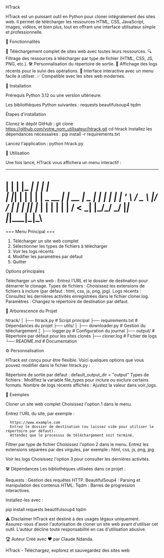 HTrack 

HTrack est un puissant outil en Python pour cloner intégralement des sites web. Il permet de télécharger les ressources HTML, CSS, JavaScript, images, vidéos, et bien plus, tout en offrant une interface utilisateur simple et professionnelle.


🎯 Fonctionnalités

   📂 Téléchargement complet de sites web avec toutes leurs ressources.
   🔍 Filtrage des ressources à télécharger par type de fichier (HTML, CSS, JS, PNG, etc.).
   🛠 Personnalisation du répertoire de sortie.
   📜 Affichage des logs récents pour le suivi des opérations.
   🔧 Interface interactive avec un menu facile à utiliser.
   ✅ Compatible avec les sites web modernes.


🚀 Installation


Prérequis
   Python 3.12 ou une version ultérieure.
   
Les bibliothèques Python suivantes :
   requests
   beautifulsoup4
   tqdm
   
Étapes d'installation

Clonez le dépôt GitHub :
   git clone https://github.com/votre_nom_utilisateur/htrack.git
   cd htrack
   Installez les dépendances nécessaires :
   pip install -r requirements.txt

Lancez l'application :
   python htrack.py

📝 Utilisation

Une fois lancé, HTrack vous affichera un menu interactif :


   _   _ _____ _____            _    
  | | | |_   _|_   _|          | |   
  | |_| | | |   | |  _ __   ___| | __
  |  _  | | |   | | | '_ \ / _ \ |/ /
  | | | |_| |_  | | | | | |  __/   < 
  \_| |_/\___/  \_/ |_| |_|\___|_|\_\
  ===================================
           

=== Menu Principal ===

1. Télécharger un site web complet
2. Sélectionner les types de fichiers à télécharger
3. Voir les logs récents
4. Modifier les paramètres par défaut
5. Quitter



Options principales
   
   Télécharger un site web : Entrez l'URL et le dossier de destination pour démarrer le clonage.
   Types de fichiers : Choisissez les extensions de fichiers à inclure (par défaut : html, css, js, png, jpg).
   Logs récents : Consultez les dernières activités enregistrées dans le fichier cloner.log.
   Paramètres : Changez le répertoire de destination par défaut.

📁 Arborescence du Projet


htrack/
│
├── htrack.py              # Script principal
├── requirements.txt       # Dépendances du projet
├── utils/
│   ├── downloader.py      # Gestion du téléchargement
│   ├── logger.py          # Configuration du journal
├── output/                # Répertoire par défaut pour les sites clonés
├── cloner.log             # Fichier de logs
└── README.md              # Documentation

⚙️ Personnalisation

HTrack est conçu pour être flexible. Voici quelques options que vous pouvez modifier dans le fichier htrack.py :

   Répertoire de sortie par défaut : default_output_dir = "output"
   Types de fichiers : Modifiez la variable file_types pour inclure ou exclure certains formats.
   Nombre de logs récents affichés : Ajustez la valeur dans voir_logs.
   
📖 Exemples
   
   Cloner un site web complet
   Choisissez l'option 1 dans le menu.
   
   Entrez l'URL du site, par exemple :
   
      https://www.example.com
      Entrez le dossier de destination (ou laissez vide pour utiliser le répertoire par défaut).
      Attendez que le processus de téléchargement soit terminé.
   
   Filtrer par type de fichier
      Choisissez l'option 2 dans le menu.
      Entrez les extensions séparées par des virgules, par exemple :
      html, css, js, png, jpg
      
   Voir les logs
      Choisissez l'option 3 pour consulter les dernières activités.

   
🛠 Dépendances
Les bibliothèques utilisées dans ce projet :

   Requests : Gestion des requêtes HTTP.
   BeautifulSoup4 : Parsing et manipulation des contenus HTML.
   Tqdm : Barres de progression interactives.
   
Installez-les avec :

pip install requests beautifulsoup4 tqdm

⚠️ Disclaimer
HTrack est destiné à des usages légaux uniquement. Assurez-vous d'avoir l'autorisation de cloner un site web avant d'utiliser cet outil. L'auteur décline toute responsabilité en cas d'utilisation abusive.

🏆 Auteur
Créé avec ❤️ par Claude Ndanda.

HTrack - Téléchargez, explorez et sauvegardez des sites web 
